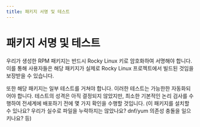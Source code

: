```yaml
---
title: 패키지 서명 및 테스트
---
```


# 패키지 서명 및 테스트


우리가 생성한 RPM 패키지는 반드시 Rocky Linux 키로 암호화하여 서명해야 합니다. 이를 통해 사용자들은 해당 패키지가 실제로 Rocky Linux 프로젝트에서 빌드된 것임을 보장받을 수 있습니다.

또한 해당 패키지는 일부 테스트를 거쳐야 합니다. 이러한 테스트는 가능한한 자동화되어야 합니다. 테스트의 성격은 아직 결정되지 않았지만, 최소한 기본적인 논리 검사를 수행하여 전세계에 배포하기 전에 몇 가지 확인을 수행할 것입니다. (이 패키지를 설치할 수 있나요? 우리가 실수로 파일을 누락하지는 않았나요? dnf/yum 의존성 충돌을 일으키나요? 등)
